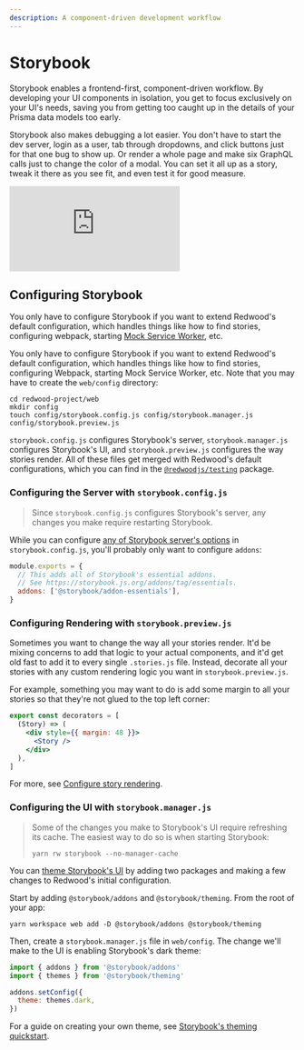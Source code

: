 ```yaml
---
description: A component-driven development workflow
---
```


# Storybook

Storybook enables a frontend-first, component-driven workflow.
By developing your UI components in isolation, you get to focus exclusively on your UI's needs,
saving you from getting too caught up in the details of your Prisma data models too early.

Storybook also makes debugging a lot easier.
You don't have to start the dev server, login as a user, tab through dropdowns, and click buttons just for that one bug to show up.
Or render a whole page and make six GraphQL calls just to change the color of a modal.
You can set it all up as a story, tweak it there as you see fit, and even test it for good measure.

<div class="video-container">
  <iframe src="https://www.youtube.com/embed/GfhPeOiXDLA?rel=0" frameborder="0" allow="accelerometer; autoplay; encrypted-media; gyroscope; picture-in-picture; modestbranding; showinfo=0" allowfullscreen></iframe>
</div>

## Configuring Storybook

You only have to configure Storybook if you want to extend Redwood's default configuration, which handles things like how to find stories, configuring webpack, starting [Mock Service Worker](https://mswjs.io/), etc.

You only have to configure Storybook if you want to extend Redwood's default configuration, which handles things like how to find stories, configuring Webpack, starting Mock Service Worker, etc.
Note that you may have to create the `web/config` directory:

```
cd redwood-project/web
mkdir config
touch config/storybook.config.js config/storybook.manager.js config/storybook.preview.js
```

`storybook.config.js` configures Storybook's server, `storybook.manager.js` configures Storybook's UI, and `storybook.preview.js` configures the way stories render.
All of these files get merged with Redwood's default configurations, which you can find in the [`@redwoodjs/testing`](https://github.com/redwoodjs/redwood/tree/main/packages/testing/config/storybook) package.

### Configuring the Server with `storybook.config.js`

> Since `storybook.config.js` configures Storybook's server, any changes you make require restarting Storybook.

While you can configure [any of Storybook server's options](https://storybook.js.org/docs/react/configure/overview#configure-your-storybook-project) in `storybook.config.js`, you'll probably only want to configure `addons`:

```js title="web/config/storybook.config.js"
module.exports = {
  // This adds all of Storybook's essential addons.
  // See https://storybook.js.org/addons/tag/essentials.
  addons: ['@storybook/addon-essentials'],
}
```

### Configuring Rendering with `storybook.preview.js`

Sometimes you want to change the way all your stories render.
It'd be mixing concerns to add that logic to your actual components, and it'd get old fast to add it to every single `.stories.js` file.
Instead, decorate all your stories with any custom rendering logic you want in `storybook.preview.js`.

For example, something you may want to do is add some margin to all your stories so that they're not glued to the top left corner:

```jsx title="web/config/storybook.preview.js"
export const decorators = [
  (Story) => (
    <div style={{ margin: 48 }}>
      <Story />
    </div>
  ),
]
```

For more, see [Configure story rendering](https://storybook.js.org/docs/react/configure/overview#configure-story-rendering).

### Configuring the UI with `storybook.manager.js`

> Some of the changes you make to Storybook's UI require refreshing its cache.
> The easiest way to do so is when starting Storybook:
>
> ```
> yarn rw storybook --no-manager-cache
> ```

You can [theme Storybook's UI](https://storybook.js.org/docs/react/configure/theming) by adding two packages and making a few changes to Redwood's initial configuration.

Start by adding `@storybook/addons` and `@storybook/theming`.
From the root of your app:

```
yarn workspace web add -D @storybook/addons @storybook/theming
```

Then, create a `storybook.manager.js` file in `web/config`.
The change we'll make to the UI is enabling Storybook's dark theme:

```javascript title="web/config/storybook.manager.js"
import { addons } from '@storybook/addons'
import { themes } from '@storybook/theming'

addons.setConfig({
  theme: themes.dark,
})
```

For a guide on creating your own theme, see [Storybook's theming quickstart](https://storybook.js.org/docs/react/configure/theming#create-a-theme-quickstart).
